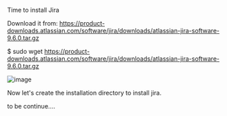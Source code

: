 Time to install Jira

Download it from:
https://product-downloads.atlassian.com/software/jira/downloads/atlassian-jira-software-9.6.0.tar.gz

$ sudo wget https://product-downloads.atlassian.com/software/jira/downloads/atlassian-jira-software-9.6.0.tar.gz

![image](https://user-images.githubusercontent.com/45543969/221382403-959705b4-7d5d-41c1-aba5-33e88e6d53e4.png)

Now let's create the installation directory to install jira. 

to be continue....
